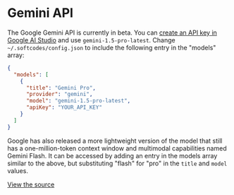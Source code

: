 # Gemini API

The Google Gemini API is currently in beta. You can [create an API key in Google AI Studio](https://aistudio.google.com) and use `gemini-1.5-pro-latest`. Change `~/.softcodes/config.json` to include the following entry in the "models" array:

```json title="~/.softcodes/config.json"
{
  "models": [
    {
      "title": "Gemini Pro",
      "provider": "gemini",
      "model": "gemini-1.5-pro-latest",
      "apiKey": "YOUR_API_KEY"
    }
  ]
}
```

Google has also released a more lightweight version of the model that still has a one-million-token context window and multimodal capabilities named Gemini Flash. It can be accessed by adding an entry in the models array similar to the above, but substituting "flash" for "pro" in the `title` and `model` values.

[View the source](https://github.com/continuedev/continue/blob/main/core/llm/llms/Gemini.ts)
